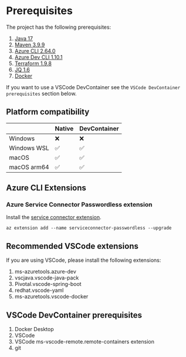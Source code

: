 # Prerequisites

The project has the following prerequisites:

1. [Java 17](https://learn.microsoft.com//java/openjdk/download)
1. [Maven 3.9.9](https://maven.apache.org/download.cgi)
1. [Azure CLI 2.64.0](https://learn.microsoft.com/cli/azure/install-azure-cli-macos)
1. [Azure Dev CLI 1.10.1](https://learn.microsoft.com/azure/developer/azure-developer-cli/install-azd)
1. [Terraform 1.9.8](https://developer.hashicorp.com/terraform/downloads)
1. [JQ 1.6](https://jqlang.github.io/jq/download/)
1. [Docker](https://docs.docker.com/get-docker/)

 If you want to use a VSCode DevContainer see the `VSCode DevContainer prerequisites` section below.

## Platform compatibility

|             |  Native   | DevContainer |
|-------------|-----------|--------------|
| Windows     |    ❌     |      ❌      |
| Windows WSL |    ✅     |      ✅      |
| macOS       |    ✅     |      ✅      |
| macOS arm64 |    ✅     |      ✅      |

## Azure CLI Extensions

### Azure Service Connector Passwordless extension

Install the [service connector extension](https://learn.microsoft.com/azure/service-connector/tutorial-passwordless?tabs=user%2Cdotnet%2Csql-me-id-dotnet%2Cappservice&pivots=postgresql#install-the-service-connector-passwordless-extension).

```shell
az extension add --name serviceconnector-passwordless --upgrade
```

## Recommended VSCode extensions

If you are using VSCode, please install the following extensions:

1. ms-azuretools.azure-dev
1. vscjava.vscode-java-pack
1. Pivotal.vscode-spring-boot
1. redhat.vscode-yaml
1. ms-azuretools.vscode-docker

## VSCode DevContainer prerequisites

1. Docker Desktop
1. VSCode
1. VSCode ms-vscode-remote.remote-containers extension
1. git
